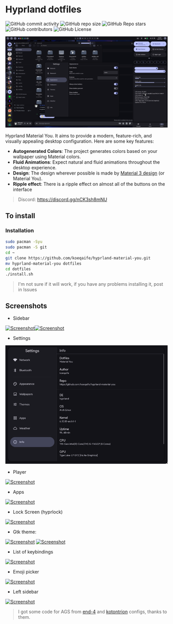 # Hyprland dotfiles

![GitHub commit activity](https://img.shields.io/github/commit-activity/m/koeqaife/hyprland-material-you?style=for-the-badge&labelColor=%23424242&color=%23B2FF59)
![GitHub repo size](https://img.shields.io/github/repo-size/koeqaife/hyprland-material-you?style=for-the-badge&labelColor=%23424242&color=%2384FFFF)
![GitHub Repo stars](https://img.shields.io/github/stars/koeqaife/hyprland-material-you?style=for-the-badge&labelColor=%23424242&color=%23B9F6CA)
![GitHub contributors](https://img.shields.io/github/contributors/koeqaife/hyprland-material-you?style=for-the-badge&labelColor=%23424242&color=%23FFAB40)
![GitHub License](https://img.shields.io/github/license/koeqaife/hyprland-material-you?style=for-the-badge&labelColor=%23424242&color=%23FF9E80)

[![Screenshot](screenshots/screenshot1.png "Screenshot")](screenshots/screenshot1.png)

Hyprland Material You. It aims to provide a modern, feature-rich, and visually appealing desktop configuration.
Here are some key features:

- **Autogenerated Colors**: The project generates colors based on your wallpaper using Material colors.
- **Fluid Animations**: Expect natural and fluid animations throughout the desktop experience.
- **Design**: The design wherever possible is made by [Material 3 design](https://m3.material.io/) (or Material You).
- **Ripple effect**: There is a ripple effect on almost all of the buttons on the interface

> Discord: <https://discord.gg/nCK3sh8mNU>

## To install

### Installation

```sh
sudo pacman -Syu
sudo pacman -S git
cd ~
git clone https://github.com/koeqaife/hyprland-material-you.git
mv hyprland-material-you dotfiles
cd dotfiles
./install.sh
```

> I'm not sure if it will work, if you have any problems installing it, post in Issues

## Screenshots

- Sidebar
  
[![Screenshot](screenshots/sidebar.png "Sidebar")](screenshots/sidebar.png)[![Screenshot](screenshots/sidebar-system.png "Sidebar system info")](screenshots/sidebar-system.png)

- Settings
  
[![Screenshot](screenshots/settings.png "Settings")](screenshots/settings.png)

- Player
  
[![Screenshot](screenshots/player.png "Player")](screenshots/player.png)

- Apps
  
[![Screenshot](screenshots/apps-menu.png "Apps")](screenshots/apps-menu.png)

- Lock Screen (hyprlock)

[![Screenshot](screenshots/hyprlock.png "Hyprlock")](screenshots/hyprlock.png)

- Gtk theme:
  
[![Screenshot](screenshots/gtk-theme.png "Dark gtk theme")](screenshots/gtk-theme.png)
[![Screenshot](screenshots/light-theme.png "Light gtk theme")](screenshots/light-theme.png)

- List of keybindings

[![Screenshot](screenshots/cheatsheet.png "CheatSheet")](screenshots/cheatsheet.png)

- Emoji picker

[![Screenshot](screenshots/emoji.png "emoji picker")](screenshots/emoji.png)

- Left sidebar

[![Screenshot](screenshots/sideleft.png "sideleft")](screenshots/sideleft.png)

> I got some code for AGS from [end-4](https://github.com/end-4/dots-hyprland/) and [kotontrion](https://github.com/kotontrion/dotfiles) configs, thanks to them.
